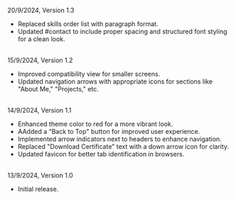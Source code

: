 20/9/2024, Version 1.3  
- Replaced skills order list with paragraph format.
- Updated #contact to include proper spacing and structured font styling for a clean look.
<br><br>

15/9/2024, Version 1.2  
- Improved compatibility view for smaller screens.
- Updated navigation arrows with appropriate icons for sections like "About Me," "Projects," etc.
<br><br>

14/9/2024, Version 1.1  
- Enhanced theme color to red for a more vibrant look.
- AAdded a "Back to Top" button for improved user experience.
- Implemented arrow indicators next to headers to enhance navigation.
- Replaced "Download Certificate" text with a down arrow icon for clarity.
- Updated favicon for better tab identification in browsers.
<br><br>

13/9/2024, Version 1.0  
- Initial release.

